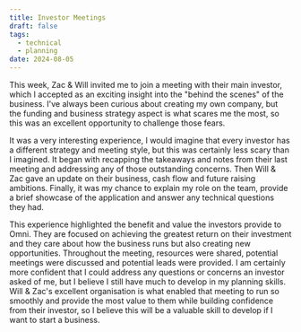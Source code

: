 ```yaml
---
title: Investor Meetings
draft: false
tags:
  - technical
  - planning
date: 2024-08-05
---
```

This week, Zac & Will invited me to join a meeting with their main investor, which I accepted as an exciting insight into the "behind the scenes" of the business. I've always been curious about creating my own company, but the funding and business strategy aspect is what scares me the most, so this was an excellent opportunity to challenge those fears. 

It was a very interesting experience, I would imagine that every investor has a different strategy and meeting style, but this was certainly less scary than I imagined. It began with recapping the takeaways and notes from their last meeting and addressing any of those outstanding concerns. Then Will & Zac gave an update on their business, cash flow and future raising ambitions. Finally, it was my chance to explain my role on the team, provide a brief showcase of the application and answer any technical questions they had. 

This experience highlighted the benefit and value the investors provide to Omni. They are focused on achieving the greatest return on their investment and they care about how the business runs but also creating new opportunities. Throughout the meeting, resources were shared, potential meetings were discussed and potential leads were provided. I am certainly more confident that I could address any questions or concerns an investor asked of me, but I believe I still have much to develop in my planning skills. Will & Zac's excellent organisation is what enabled that meeting to run so smoothly and provide the most value to them while building confidence from their investor, so I believe this will be a valuable skill to develop if I want to start a business.